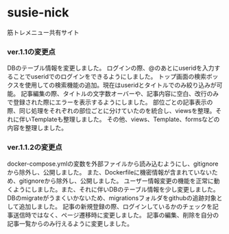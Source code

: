 # susie-nick
筋トレメニュー共有サイト

### ver.1.1の変更点
DBのテーブル情報を変更しました。
ログインの際、@のあとにuseridを入力することでuseridでのログインをできるようにしました。
トップ画面の検索ボックスを使用しての検索機能の追加。現在はuseridとタイトルでのみ絞り込みが可能。
記事編集の際、タイトルの文字数オーバーや、記事内容に空白、改行のみで登録された際にエラーを表示するようにしました。
部位ごとの記事表示の際、同じ処理をそれぞれの部位ごとに分けていたのを統合し、viewsを整理。それに伴いTemplateも整理しました。
その他、views、Template、formsなどの内容を整理しました。

### ver.1.1.2の変更点
docker-compose.ymlの変数を外部ファイルから読み込むようにし、gitignoreから除外し、公開しました。
また、Dockerfileに機密情報が含まれていないため、gitignoreから除外し、公開しました。
ユーザー情報変更の機能を正常に動くようにしました。また、それに伴いDBのテーブル情報を少し変更しました。
DBのmigrateがうまくいかないため、migrationsフォルダをgithubの追跡対象として追加しました。
記事の新規登録の際、ログインしているかのチェックを記事送信時ではなく、ページ遷移時に変更しました。
記事の編集、削除を自分の記事一覧からのみ行えるように変更しました。
